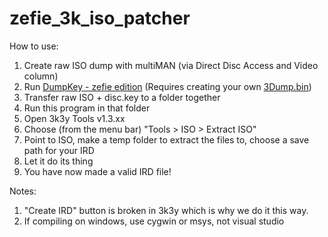# zefie_3k_iso_patcher

How to use:

1. Create raw ISO dump with multiMAN (via Direct Disc Access and Video column)
2. Run [DumpKey - zefie edition](https://github.com/zefie/getkey_gameos_zefie) (Requires creating your own [3Dump.bin](http://forum.redump.org/topic/12699/ps3-dumping-instructions/))
3. Transfer raw ISO + disc.key to a folder together
4. Run this program in that folder
5. Open 3k3y Tools v1.3.xx
6. Choose (from the menu bar) "Tools > ISO > Extract ISO"
7. Point to ISO, make a temp folder to extract the files to, choose a save path for your IRD
8. Let it do its thing
9. You have now made a valid IRD file!

Notes:

1. "Create IRD" button is broken in 3k3y which is why we do it this way.
2. If compiling on windows, use cygwin or msys, not visual studio

